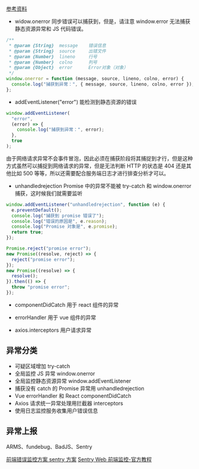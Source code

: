 [参考资料](https://segmentfault.com/a/1190000039264963)

- widow.onerror
  同步错误可以捕获到，但是，请注意 window.error 无法捕获静态资源异常和 JS 代码错误。

```js
/**
 * @param {String}  message    错误信息
 * @param {String}  source     出错文件
 * @param {Number}  lineno     行号
 * @param {Number}  colno      列号
 * @param {Object}  error      Error对象（对象）
 */
window.onerror = function (message, source, lineno, colno, error) {
  console.log("捕获到异常：", { message, source, lineno, colno, error });
};
```

- addEventListener("error")
  能检测到静态资源的错误

```js
window.addEventListener(
  "error",
  (error) => {
    console.log("捕获到异常：", error);
  },
  true
);
```

由于网络请求异常不会事件冒泡，因此必须在捕获阶段将其捕捉到才行，但是这种方式虽然可以捕捉到网络请求的异常，但是无法判断 HTTP 的状态是 404 还是其他比如 500 等等，所以还需要配合服务端日志才进行排查分析才可以。

- unhandledrejection
  Promise 中的异常不能被 try-catch 和 window.onerror 捕获，这时候我们就需要监听

```js
window.addEventListener("unhandledrejection", function (e) {
  e.preventDefault();
  console.log("捕获到 promise 错误了");
  console.log("错误的原因是", e.reason);
  console.log("Promise 对象是", e.promise);
  return true;
});

Promise.reject("promise error");
new Promise((resolve, reject) => {
  reject("promise error");
});
new Promise((resolve) => {
  resolve();
}).then(() => {
  throw "promise error";
});
```

- componentDidCatch
  用于 react 组件的异常

- errorHandler
  用于 vue 组件的异常

- axios.interceptors
  用户请求异常

## 异常分类

- 可疑区域增加 try-catch
- 全局监控 JS 异常 window.onerror
- 全局监控静态资源异常 window.addEventListener
- 捕获没有 catch 的 Promise 异常用 unhandledrejection
- Vue errorHandler 和 React componentDidCatch
- Axios 请求统一异常处理用拦截器 interceptors
- 使用日志监控服务收集用户错误信息

## 异常上报

ARMS、fundebug、BadJS、Sentry

[前端错误监控方案 sentry 方案](https://juejin.cn/post/6875955097864994823)
[Sentry Web 前端监控-官方教程](https://juejin.cn/post/7007607369962094599)
